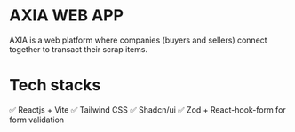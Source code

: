 # AXIA WEB APP
AXIA is a web platform where companies (buyers and sellers) connect together to transact their scrap items.

# Tech stacks
✅ Reactjs + Vite
✅ Tailwind CSS
✅ Shadcn/ui
✅ Zod + React-hook-form for form validation
